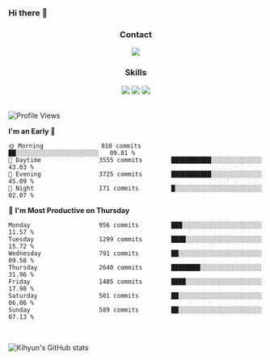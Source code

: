 ### Hi there 👋

<!--
**Key5771/Key5771** is a ✨ _special_ ✨ repository because its `README.md` (this file) appears on your GitHub profile.

Here are some ideas to get you started:

- 🔭 I’m currently working on ...
- 🌱 I’m currently learning ...
- 👯 I’m looking to collaborate on ...
- 🤔 I’m looking for help with ...
- 💬 Ask me about ...
- 📫 How to reach me: ...
- 😄 Pronouns: ...
- ⚡ Fun fact: ...
-->

<h3 align="center">Contact</h3>
<div align="center">
  <a href="mailto:ksj57715@gmail.com"><img src="https://img.shields.io/badge/Gmail-D14836?style=for-the-badge&logo=gmail&logoColor=white"/></a>
</div>

<h3 align="center">Skills</h3>
<div align="center">
  <img src="https://img.shields.io/badge/iOS-000000?style=for-the-badge&logo=ios&logoColor=white"/>
  <img src="https://img.shields.io/badge/Swift-FA7343?style=for-the-badge&logo=swift&logoColor=white"/>
  <img src="https://img.shields.io/badge/Xcode-007ACC?style=for-the-badge&logo=Xcode&logoColor=white"/>
</div>

<br>

<!--START_SECTION:waka-->
![Profile Views](http://img.shields.io/badge/Profile%20Views-0-blue)

**I'm an Early 🐤** 

```text
🌞 Morning                810 commits         ██░░░░░░░░░░░░░░░░░░░░░░░   09.81 % 
🌆 Daytime                3555 commits        ███████████░░░░░░░░░░░░░░   43.03 % 
🌃 Evening                3725 commits        ███████████░░░░░░░░░░░░░░   45.09 % 
🌙 Night                  171 commits         █░░░░░░░░░░░░░░░░░░░░░░░░   02.07 % 
```
📅 **I'm Most Productive on Thursday** 

```text
Monday                   956 commits         ███░░░░░░░░░░░░░░░░░░░░░░   11.57 % 
Tuesday                  1299 commits        ████░░░░░░░░░░░░░░░░░░░░░   15.72 % 
Wednesday                791 commits         ██░░░░░░░░░░░░░░░░░░░░░░░   09.58 % 
Thursday                 2640 commits        ████████░░░░░░░░░░░░░░░░░   31.96 % 
Friday                   1485 commits        ████░░░░░░░░░░░░░░░░░░░░░   17.98 % 
Saturday                 501 commits         ██░░░░░░░░░░░░░░░░░░░░░░░   06.06 % 
Sunday                   589 commits         ██░░░░░░░░░░░░░░░░░░░░░░░   07.13 % 
```



<!--END_SECTION:waka-->

<br>


![Kihyun's GitHub stats](https://github-readme-stats.vercel.app/api?username=key5771&show_icons=true&theme=radical)
